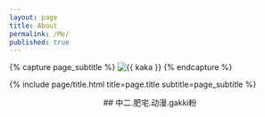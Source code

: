 ```yaml
---
layout: page
title: About
permalink: /Me/
published: true
---
```


<div class="page" markdown="1">

{% capture page_subtitle %}
<img
    class="me"
    alt="{{ kaka }}"
    src="{{assets/img/IMG_9436.png }}"
    srcset="{{assets/img/IMG_9436.png }} 2x"
/>
{% endcapture %}

{% include page/title.html title=page.title subtitle=page_subtitle %}

<center>## 中二.肥宅.动漫.gakki粉</center> 

</div>
